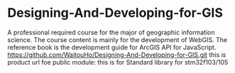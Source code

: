 # Designing-And-Developing-for-GIS
A professional required course for the major of geographic information science. The course content is mainly for the development of WebGIS. The reference book is the development guide for ArcGIS API for JavaScript.
https://github.com/WaitouHo/Designing-And-Developing-for-GIS.git this is product url foe public module:
this is for Standard library for stm32f103/105
